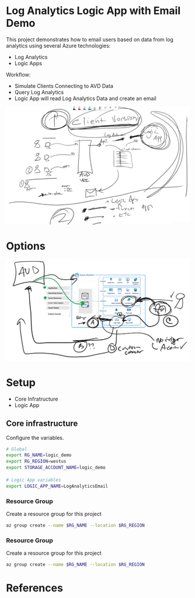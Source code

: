 # Log Analytics Logic App with Email Demo
This project demonstrates how to email users based on data from log analytics using several Azure technologies:

- Log Analytics
- Logic Apps

Workflow:

- Simulate Clients Connecting to AVD Data
- Query Log Analytics
- Logic App will read Log Analytics Data and create an email

![Architecture Overview](docs/architecture_overview.JPG "Architecture Overview")

# Options

![Options Overview](docs/Options.JPG "Options Overview")

# Setup

- Core Infratructure
- Logic App

## Core infrastructure

Configure the variables.

```bash
# Global
export RG_NAME=logic_demo
export RG_REGION=westus
export STORAGE_ACCOUNT_NAME=logic_demo

# Logic App variables
export LOGIC_APP_NAME=LogAnalyticsEmail
```

### Resource Group

Create a resource group for this project

```bash
az group create --name $RG_NAME --location $RG_REGION
```

### Resource Group

Create a resource group for this project

```bash
az group create --name $RG_NAME --location $RG_REGION
```


# References
